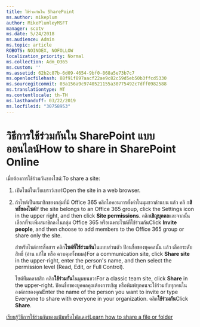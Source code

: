 ```yaml
---
title: ใช้ร่วมกันใน SharePoint
ms.author: mikeplum
author: MikePlumleyMSFT
manager: scotv
ms.date: 5/24/2018
ms.audience: Admin
ms.topic: article
ROBOTS: NOINDEX, NOFOLLOW
localization_priority: Normal
ms.collection: Adm_O365
ms.custom: ''
ms.assetid: 62b2c87b-6d09-4654-9bf0-868a5e73b7c7
ms.openlocfilehash: 88f91f897aacf22ae9c82c59d5eb50b3ffcd5330
ms.sourcegitcommit: 03a156a9c9740521155a30775492c7dff0982588
ms.translationtype: MT
ms.contentlocale: th-TH
ms.lasthandoff: 03/22/2019
ms.locfileid: "30758953"
---
```

# <a name="how-to-share-in-sharepoint-online"></a><span data-ttu-id="4124c-102">วิธีการใช้ร่วมกันใน SharePoint แบบออนไลน์</span><span class="sxs-lookup"><span data-stu-id="4124c-102">How to share in SharePoint Online</span></span>

<span data-ttu-id="4124c-103">เมื่อต้องการใช้ร่วมกันของไซต์:</span><span class="sxs-lookup"><span data-stu-id="4124c-103">To share a site:</span></span>
  
1. <span data-ttu-id="4124c-104">เปิดไซต์ในเว็บเบราว์เซอร์</span><span class="sxs-lookup"><span data-stu-id="4124c-104">Open the site in a web browser.</span></span>
    
2. <span data-ttu-id="4124c-105">ถ้าไซต์เป็นสมาชิกของกลุ่มที่มี Office 365 คลิกไอคอนการตั้งค่าในมุมขวาด้านบน แล้ว คลิ ก**สิทธิ์ของไซต์**</span><span class="sxs-lookup"><span data-stu-id="4124c-105">If the site belongs to an Office 365 group, click the Settings icon in the upper right, and then click **Site permissions**.</span></span> <span data-ttu-id="4124c-106">คลิก**เชิญบุคคล**และจากนั้น เลือกที่จะเพิ่มสมาชิกลงในกลุ่ม Office 365 หรือเฉพาะไซต์ที่ใช้ร่วมกัน</span><span class="sxs-lookup"><span data-stu-id="4124c-106">Click **Invite people**, and then choose to add members to the Office 365 group or share only the site.</span></span> 
    
    <span data-ttu-id="4124c-107">สำหรับไซต์การสื่อสาร คลิก**ไซต์ที่ใช้ร่วมกัน**ในแบบส่วนตัว ป้อนชื่อของบุคคลนั้น แล้ว เลือกระดับสิทธิ์ (อ่าน แก้ไข หรือ ควบคุมทั้งหมด)</span><span class="sxs-lookup"><span data-stu-id="4124c-107">For a communication site, click **Share site** in the upper-right, enter the person's name, and then select the permission level (Read, Edit, or Full Control).</span></span> 
    
    <span data-ttu-id="4124c-108">ไซต์ทีมคลาสสิก คลิก**ใช้ร่วมกัน**ในมุมบนขวา</span><span class="sxs-lookup"><span data-stu-id="4124c-108">For a classic team site, click **Share** in the upper-right.</span></span> <span data-ttu-id="4124c-109">ป้อนชื่อของบุคคลคุณต้องการเชิญ หรือพิมพ์ทุกคนจะใช้ร่วมกับทุกคนในองค์กรของคุณ</span><span class="sxs-lookup"><span data-stu-id="4124c-109">Enter the name of the person you want to invite or type Everyone to share with everyone in your organization.</span></span> <span data-ttu-id="4124c-110">คลิก**ใช้ร่วมกัน**</span><span class="sxs-lookup"><span data-stu-id="4124c-110">Click **Share**.</span></span>
    
[<span data-ttu-id="4124c-111">เรียนรู้วิธีการใช้ร่วมกันของแฟ้มหรือโฟลเดอร์</span><span class="sxs-lookup"><span data-stu-id="4124c-111">Learn how to share a file or folder</span></span>](https://go.microsoft.com/fwlink/?linkid=511430)
  

